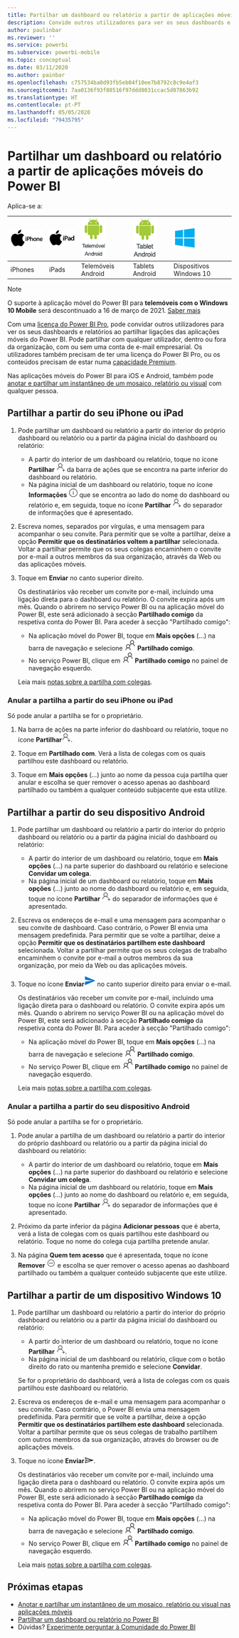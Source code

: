 ```yaml
---
title: Partilhar um dashboard ou relatório a partir de aplicações móveis do Power BI
description: Convide outros utilizadores para ver os seus dashboards e relatórios ao partilhar ligações a partir das aplicações móveis do Power BI. Saiba como.
author: paulinbar
ms.reviewer: ''
ms.service: powerbi
ms.subservice: powerbi-mobile
ms.topic: conceptual
ms.date: 03/11/2020
ms.author: painbar
ms.openlocfilehash: c757534ba0d93fb5eb04f10ee7b8792c8c9e4af3
ms.sourcegitcommit: 7aa0136f93f88516f97ddd8031ccac5d07863b92
ms.translationtype: HT
ms.contentlocale: pt-PT
ms.lasthandoff: 05/05/2020
ms.locfileid: "79435795"
---
```

# <a name="share-a-dashboard-or-report-from-the-power-bi-mobile-apps"></a>Partilhar um dashboard ou relatório a partir de aplicações móveis do Power BI
Aplica-se a:

| ![iPhone](./media/mobile-share-dashboard-from-the-mobile-apps/iphone-logo-50-px.png) | ![iPad](./media/mobile-share-dashboard-from-the-mobile-apps/ipad-logo-50-px.png) | ![Telemóvel Android](./media/mobile-share-dashboard-from-the-mobile-apps/android-phone-logo-50-px.png) | ![Tablet Android](./media/mobile-share-dashboard-from-the-mobile-apps/android-tablet-logo-50-px.png) | ![Windows 10](./media/mobile-share-dashboard-from-the-mobile-apps/win-10-logo-50-px.png) |
|:--- |:--- |:--- |:--- |:--- |
| iPhones |iPads |Telemóveis Android |Tablets Android |Dispositivos Windows 10 |

>[!NOTE]
>O suporte à aplicação móvel do Power BI para **telemóveis com o Windows 10 Mobile** será descontinuado a 16 de março de 2021. [Saber mais](https://go.microsoft.com/fwlink/?linkid=2121400)

Com uma [licença do Power BI Pro](../../service-features-license-type.md), pode convidar outros utilizadores para ver os seus dashboards e relatórios ao partilhar ligações das aplicações móveis do Power BI. Pode partilhar com qualquer utilizador, dentro ou fora da organização, com ou sem uma conta de e-mail empresarial. Os utilizadores também precisam de ter uma licença do Power BI Pro, ou os conteúdos precisam de estar numa [capacidade Premium](../../service-premium-what-is.md).

Nas aplicações móveis do Power BI para iOS e Android, também pode [anotar e partilhar um instantâneo de um mosaico, relatório ou visual](mobile-annotate-and-share-a-tile-from-the-mobile-apps.md) com qualquer pessoa. 

## <a name="share-from-your-iphone-or-ipad"></a>Partilhar a partir do seu iPhone ou iPad

1. Pode partilhar um dashboard ou relatório a partir do interior do próprio dashboard ou relatório ou a partir da página inicial do dashboard ou relatório:
    *  A partir do interior de um dashboard ou relatório, toque no ícone **Partilhar** ![ícone de convite](././media/mobile-share-dashboard-from-the-mobile-apps/power-bi-android-invite-icon-ss.png) da barra de ações que se encontra na parte inferior do dashboard ou relatório.
    *  Na página inicial de um dashboard ou relatório, toque no ícone **Informações** ![Mais informações](./media/mobile-share-dashboard-from-the-mobile-apps/power-bi-more-info-icon.png) que se encontra ao lado do nome do dashboard ou relatório e, em seguida, toque no ícone **Partilhar** ![Ícone de convite](./media/mobile-share-dashboard-from-the-mobile-apps/power-bi-android-invite-icon-ss.png) do separador de informações que é apresentado.
2. Escreva nomes, separados por vírgulas, e uma mensagem para acompanhar o seu convite. Para permitir que se volte a partilhar, deixe a opção **Permitir que os destinatários voltem a partilhar** selecionada. Voltar a partilhar permite que os seus colegas encaminhem o convite por e-mail a outros membros da sua organização, através da Web ou das aplicações móveis.
3. Toque em **Enviar** no canto superior direito.
   
   Os destinatários vão receber um convite por e-mail, incluindo uma ligação direta para o dashboard ou relatório. O convite expira após um mês. Quando o abrirem no serviço Power BI ou na aplicação móvel do Power BI, este será adicionado à secção **Partilhado comigo** da respetiva conta do Power BI. Para aceder à secção "Partilhado comigo":
   
   * Na aplicação móvel do Power BI, toque em **Mais opções** (...) na barra de navegação e selecione ![Partilhado comigo](./././media/mobile-share-dashboard-from-the-mobile-apps/power-bi-shared-with-me-icon.png) **Partilhado comigo**.
   * No serviço Power BI, clique em ![Partilhado comigo](./././media/mobile-share-dashboard-from-the-mobile-apps/power-bi-shared-with-me-icon.png) **Partilhado comigo** no painel de navegação esquerdo.
   
   Leia mais [notas sobre a partilha com colegas](../../service-share-dashboards.md).

### <a name="unshare-from-your-iphone-or-ipad"></a>Anular a partilha a partir do seu iPhone ou iPad
Só pode anular a partilha se for o proprietário.

1. Na barra de ações na parte inferior do dashboard ou relatório, toque no ícone **Partilhar**![ícone Partilhar](././media/mobile-share-dashboard-from-the-mobile-apps/power-bi-android-invite-icon-ss.png).
2. Toque em **Partilhado com**. Verá a lista de colegas com os quais partilhou este dashboard ou relatório.

3. Toque em **Mais opções** (...) junto ao nome da pessoa cuja partilha quer anular e escolha se quer remover o acesso apenas ao dashboard partilhado ou também a qualquer conteúdo subjacente que esta utilize.



## <a name="share-from-your-android-device"></a>Partilhar a partir do seu dispositivo Android
1. Pode partilhar um dashboard ou relatório a partir do interior do próprio dashboard ou relatório ou a partir da página inicial do dashboard ou relatório:
    *  A partir do interior de um dashboard ou relatório, toque em **Mais opções** (...) na parte superior do dashboard ou relatório e selecione **Convidar um colega**.
    *  Na página inicial de um dashboard ou relatório, toque em **Mais opções** (...) junto ao nome do dashboard ou relatório e, em seguida, toque no ícone **Partilhar** ![Ícone de convite](./media/mobile-share-dashboard-from-the-mobile-apps/power-bi-android-invite-icon-ss.png) do separador de informações que é apresentado.
 
2. Escreva os endereços de e-mail e uma mensagem para acompanhar o seu convite de dashboard. Caso contrário, o Power BI envia uma mensagem predefinida. Para permitir que se volte a partilhar, deixe a opção **Permitir que os destinatários partilhem este dashboard** selecionada. Voltar a partilhar permite que os seus colegas de trabalho encaminhem o convite por e-mail a outros membros da sua organização, por meio da Web ou das aplicações móveis.
   
3. Toque no ícone **Enviar**![ícone Enviar](./media/mobile-share-dashboard-from-the-mobile-apps/power-bi-android-send-icon.png) no canto superior direito para enviar o e-mail.
   
    Os destinatários vão receber um convite por e-mail, incluindo uma ligação direta para o dashboard ou relatório. O convite expira após um mês. Quando o abrirem no serviço Power BI ou na aplicação móvel do Power BI, este será adicionado à secção **Partilhado comigo** da respetiva conta do Power BI. Para aceder à secção "Partilhado comigo":
   * Na aplicação móvel do Power BI, toque em **Mais opções** (...) na barra de navegação e selecione ![Partilhado comigo](./././media/mobile-share-dashboard-from-the-mobile-apps/power-bi-shared-with-me-icon.png) **Partilhado comigo**.
   * No serviço Power BI, clique em ![Partilhado comigo](./././media/mobile-share-dashboard-from-the-mobile-apps/power-bi-shared-with-me-icon.png) **Partilhado comigo** no painel de navegação esquerdo.
   
   Leia mais [notas sobre a partilha com colegas](../../service-share-dashboards.md).


### <a name="unshare-from-your-android-device"></a>Anular a partilha a partir do seu dispositivo Android
Só pode anular a partilha se for o proprietário.

1. Pode anular a partilha de um dashboard ou relatório a partir do interior do próprio dashboard ou relatório ou a partir da página inicial do dashboard ou relatório:
    *  A partir do interior de um dashboard ou relatório, toque em **Mais opções** (...) na parte superior do dashboard ou relatório e selecione **Convidar um colega**.
    *  Na página inicial de um dashboard ou relatório, toque em **Mais opções** (...) junto ao nome do dashboard ou relatório e, em seguida, toque no ícone **Partilhar** ![Ícone de convite](./media/mobile-share-dashboard-from-the-mobile-apps/power-bi-android-invite-icon-ss.png) do separador de informações que é apresentado.

2. Próximo da parte inferior da página **Adicionar pessoas** que é aberta, verá a lista de colegas com os quais partilhou este dashboard ou relatório. Toque no nome do colega cuja partilha pretende anular.
3. Na página **Quem tem acesso** que é apresentada, toque no ícone **Remover** ![ícone Remover](./media/mobile-share-dashboard-from-the-mobile-apps/power-bi-android-remove-icon.png) e escolha se quer remover o acesso apenas ao dashboard partilhado ou também a qualquer conteúdo subjacente que este utilize.

## <a name="share-from-your-windows-10-device"></a>Partilhar a partir de um dispositivo Windows 10

1. Pode partilhar um dashboard ou relatório a partir do interior do próprio dashboard ou relatório ou a partir da página inicial do dashboard ou relatório:
    * A partir do interior de um dashboard ou relatório, toque no ícone **Partilhar** ![Ícone de convite](./media/mobile-share-dashboard-from-the-mobile-apps/power-bi-android-invite-icon-ss.png).
    * Na página inicial de um dashboard ou relatório, clique com o botão direito do rato ou mantenha premido e selecione **Convidar**.
   
   Se for o proprietário do dashboard, verá a lista de colegas com os quais partilhou este dashboard ou relatório.

2. Escreva os endereços de e-mail e uma mensagem para acompanhar o seu convite. Caso contrário, o Power BI envia uma mensagem predefinida. Para permitir que se volte a partilhar, deixe a opção **Permitir que os destinatários partilhem este dashboard** selecionada. Voltar a partilhar permite que os seus colegas de trabalho partilhem com outros membros da sua organização, através do browser ou de aplicações móveis.
   
3. Toque no ícone **Enviar**![ícone Enviar](./media/mobile-share-dashboard-from-the-mobile-apps/pbi_win10ph_sendicon.png).
   
    Os destinatários vão receber um convite por e-mail, incluindo uma ligação direta para o dashboard ou relatório. O convite expira após um mês. Quando o abrirem no serviço Power BI ou na aplicação móvel do Power BI, este será adicionado à secção **Partilhado comigo** da respetiva conta do Power BI. Para aceder à secção "Partilhado comigo":
   
   * Na aplicação móvel do Power BI, toque em **Mais opções** (...) na barra de navegação e selecione ![Partilhado comigo](./././media/mobile-share-dashboard-from-the-mobile-apps/power-bi-shared-with-me-icon.png) **Partilhado comigo**.
   * No serviço Power BI, clique em ![Partilhado comigo](./././media/mobile-share-dashboard-from-the-mobile-apps/power-bi-shared-with-me-icon.png) **Partilhado comigo** no painel de navegação esquerdo.
   
   Leia mais [notas sobre a partilha com colegas](../../service-share-dashboards.md).

## <a name="next-steps"></a>Próximas etapas
* [Anotar e partilhar um instantâneo de um mosaico, relatório ou visual nas aplicações móveis](mobile-annotate-and-share-a-tile-from-the-mobile-apps.md)
* [Partilhar um dashboard ou relatório no Power BI](../../service-share-dashboards.md)
* Dúvidas? [Experimente perguntar à Comunidade do Power BI](https://community.powerbi.com/)

